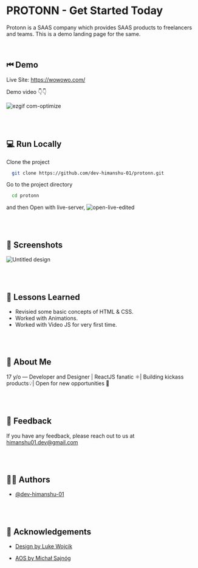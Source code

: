 
# PROTONN - Get Started Today

Protonn is a SAAS company which provides SAAS products to freelancers and teams. This is a demo landing page for the same.


<br>

## ⏮ Demo

Live Site: https://wowowo.com/



Demo video 👇👇


![ezgif com-optimize](https://user-images.githubusercontent.com/110885026/230062533-4bb51154-ac05-424e-be9b-53a2cd4e2819.gif)


<br>
<br>

## 💻 Run Locally

Clone the project

```bash
  git clone https://github.com/dev-himanshu-01/protonn.git
```

Go to the project directory

```bash
  cd protonn
```

and then Open with live-server,
![open-live-edited](https://user-images.githubusercontent.com/110885026/230066508-631d1ba5-a9b9-4839-925c-48bfeea60f37.gif)


<br>
<br>

## 📸 Screenshots 

![Untitled design](https://user-images.githubusercontent.com/110885026/230068902-31d5a785-d25d-4c24-a542-825c666c1d9b.png)


<br>
<br>

## 🧠 Lessons Learned

- Revisied some basic concepts of HTML & CSS.
- Worked with Animations.
- Worked with Video JS for very first time.

<br>
<br>

## 🚀 About Me
17 y/o — Developer and Designer | ReactJS fanatic ⚛️| Building kickass products💡|  Open for new opportunities 🌟

<br>
<br>

## 💬 Feedback

If you have any feedback, please reach out to us at himanshu01.dev@gmail.com

<br>
<br>

## 🙋‍♂️ Authors

- [@dev-himanshu-01](https://www.github.com/dev-himanshu-01)

<br>
<br>

## 🎈 Acknowledgements

 - [Design by Luke Wojcik](https://dribbble.com/shots/18126526-Protonn-Landing-Page)

 - [AOS by Michał Sajnóg](https://github.com/michalsnik/aos)
